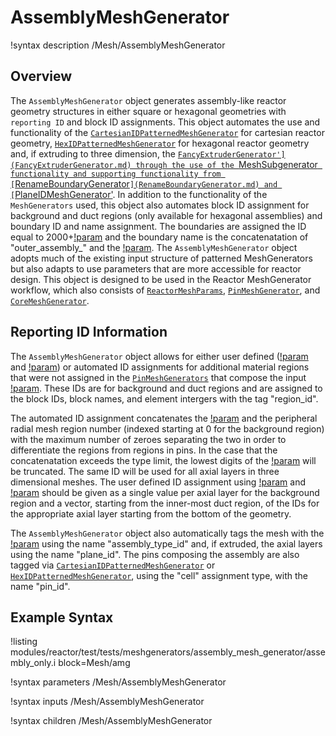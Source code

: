 # AssemblyMeshGenerator

!syntax description /Mesh/AssemblyMeshGenerator

## Overview

The `AssemblyMeshGenerator` object generates assembly-like reactor geometry structures in either square or hexagonal geometries with `reporting ID` and block ID assignments.
This object automates the use and functionality of the [`CartesianIDPatternedMeshGenerator`](CartesianIDPatternedMeshGenerator.md) for cartesian  reactor geometry, [`HexIDPatternedMeshGenerator`](HexIDPatternedMeshGenerator.md) for hexagonal reactor geometry and, if extruding to three dimension, the [`FancyExtruderGenerator'](FancyExtruderGenerator.md) through the use of the `MeshSubgenerator` functionality and supporting functionality from [`RenameBoundaryGenerator`](RenameBoundaryGenerator.md) and [`PlaneIDMeshGenerator'](PlaneIDMeshGenerator.md). In addition to the functionality of the `MeshGenerators` used, this object also automates block ID assignment for background and duct regions (only available for hexagonal assemblies) and boundary ID and name assignment. The boundaries are assigned the ID equal to 2000+[!param](/Mesh/AssemblyMeshGenerator/assembly_type) and the boundary name is the concatenatation of "outer_assembly_" and the [!param](/Mesh/AssemblyMeshGenerator/assembly_type). 
The `AssemblyMeshGenerator` object adopts much of the existing input structure of patterned MeshGenerators but also adapts to use parameters that are more accessible for reactor design. 
This object is designed to be used in the Reactor MeshGenerator workflow, which also consists of [`ReactorMeshParams`](ReactorMeshParams.md), [`PinMeshGenerator`](PinMeshGenerator.md), and [`CoreMeshGenerator`](CoreMeshGenerator.md).

## Reporting ID Information

The `AssemblyMeshGenerator` object allows for either user defined ([!param](/Mesh/AssemblyMeshGenerator/background_region_id) and [!param](/Mesh/AssemblyMeshGenerator/duct_region_ids)) or automated ID assignments for additional material regions that were not assigned in the [`PinMeshGenerators`](PinMeshGenerator.md) that compose the input [!param](/Mesh/AssemblyMeshGenerator/pattern). These IDs are for background and duct regions and are assigned to the block IDs, block names, and element intergers with the tag "region_id".

The automated ID assignment concatenates the [!param](/Mesh/AssemblyMeshGenerator/assembly_type) and the peripheral radial mesh region number (indexed starting at 0 for the background region) with the maximum number of zeroes separating the two in order to differentiate the regions from regions in pins. In the case that the concatenatation exceeds the type limit, the lowest digits of the [!param](/Mesh/AssemblyMeshGenerator/assembly_type) will be truncated. The same ID will be used for all axial layers in three dimensional meshes.
The user defined ID assignment using [!param](/Mesh/AssemblyMeshGenerator/background_region_id) and [!param](/Mesh/AssemblyMeshGenerator/duct_region_ids) should be given as a single value per axial layer for the background region and a vector, starting from the inner-most duct region, of the IDs for the appropriate axial layer starting from the bottom of the geometry. 

The `AssemblyMeshGenerator` object also automatically tags the mesh with the [!param](/Mesh/AssemblyMeshGenerator/assembly_type) using the name "assembly_type_id" and, if extruded, the axial layers using the name "plane_id". The pins composing the assembly are also tagged via [`CartesianIDPatternedMeshGenerator`](CartesianIDPatternedMeshGenerator.md) or [`HexIDPatternedMeshGenerator`](HexIDPatternedMeshGenerator.md), using the "cell" assignment type, with the name "pin_id".

## Example Syntax

!listing modules/reactor/test/tests/meshgenerators/assembly_mesh_generator/assembly_only.i block=Mesh/amg

!syntax parameters /Mesh/AssemblyMeshGenerator

!syntax inputs /Mesh/AssemblyMeshGenerator

!syntax children /Mesh/AssemblyMeshGenerator
